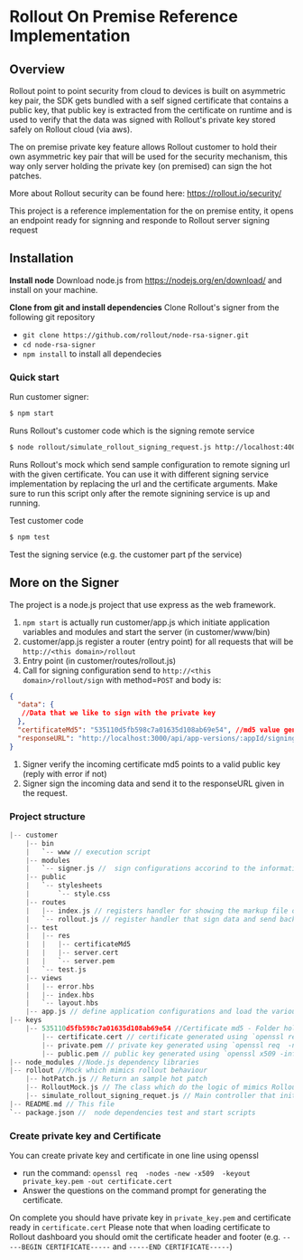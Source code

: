 # Rollout On Premise Reference Implementation
## Overview 
Rollout point to point security from cloud to devices is built on asymmetric key pair, the SDK gets bundled with a self signed certificate that contains a public key, that public key is extracted from the certificate on runtime and is used to verify that the data was signed with Rollout's private key stored safely on Rollout cloud (via aws).

The on premise private key feature allows Rollout customer to hold their own asymmetric key pair that will be used for the security mechanism, this way only server holding the private key (on premised) can sign the hot patches. 

More about Rollout security can be found here: https://rollout.io/security/

This project is a reference implementation for the on premise entity, it opens an endpoint ready for signning and responde to Rollout server signing request

## Installation

**Install node**
Download node.js from https://nodejs.org/en/download/ and install on your machine.

**Clone from git and install dependencies**
Clone Rollout's signer from the following git repository
 - `git clone https://github.com/rollout/node-rsa-signer.git`
 - `cd node-rsa-signer`
 - `npm install` to install all dependecies

### Quick start 
  Run customer signer:

```bash 
$ npm start
```
  Runs Rollout's customer code which is the signing remote service
 
```bash 
$ node rollout/simulate_rollout_signing_request.js http://localhost:4000/rollout/sign ./keys/535110d5fb598c7a01635d108ab69e54/certificate.cert // or npm run simulate
```

 Runs Rollout's mock which send sample configuration to remote signing url with the given certificate. 
 You can use it with different signing service implementation by replacing the url and the certificate arguments.
 Make sure to run this script only after the remote signining service is up and running.

  Test customer code
```bash
$ npm test
```
 Test the signing service (e.g. the customer part pf the service)
 
## More on the Signer
The project is a node.js project that use express as the web framework.

1. `npm start` is actually run customer/app.js which initiate application variables and modules and start the server (in customer/www/bin)
1. customer/app.js register a router (entry point) for all requests that will be `http://<this domain>/rollout`
1. Entry point (in customer/routes/rollout.js) 
1. Call for signing configuration send to `http://<this domain>/rollout/sign` with method=`POST` and body is: 

```json
{
  "data": {
   //Data that we like to sign with the private key
  },
  "certificateMd5": "535110d5fb598c7a01635d108ab69e54", //md5 value generated from running md5 on the certificate registered on rollout dashboard. Ususally act as a key to the private key in a local map.
  "responseURL": "http://localhost:3000/api/app-versions/:appId/signing_data/:transactionId" //The url which you should send the result too.
}
```

1. Signer verify the incoming certificate md5 points to a valid public key (reply with error if not)
1. Signer sign the incoming data and send it to the responseURL given in the request.

### Project structure
```c
|-- customer
    |-- bin
    |   `-- www // execution script
    |-- modules
    |   `-- signer.js //  sign configurations accorind to the information it gets from the request.
    |-- public
    |   `-- stylesheets
    |       `-- style.css 
    |-- routes
    |   |-- index.js // registers handler for showing the markup file on route /
    |   `-- rollout.js // register handler that sign data and send back to responseURL on route /sign
    |-- test
    |   |-- res
    |   |   |-- certificateMd5 
    |   |   |-- server.cert
    |   |   `-- server.pem
    |   `-- test.js
    |-- views 
    |   |-- error.hbs
    |   |-- index.hbs
    |   `-- layout.hbs
    |-- app.js // define application configurations and load the various middleware and routes
|-- keys
    |-- 535110d5fb598c7a01635d108ab69e54 //Certificate md5 - Folder holding corresponded certificate, private and public keys. Generated by `md5 certificate.cert` 
        |-- certificate.cert // certificate generated using `openssl req  -nodes -new -x509  -keyout private.key -out certificate.cert`
        |-- private.pem // private key generated using `openssl req  -nodes -new -x509  -keyout private.key -out certificate.cert`
        |-- public.pem // public key generated using `openssl x509 -inform pem -in certificate.cert -pubkey -noout > public.pem`
|-- node_modules //Node.js dependency libraries
|-- rollout //Mock which mimics rollout behaviour
    |-- hotPatch.js // Return an sample hot patch
    |-- RolloutMock.js // The class which do the logic of mimics Rollout.
    |-- simulate_rollout_signing_requet.js // Main controller that initiate rollout's mock
|-- README.md // This file
`-- package.json //  node dependencies test and start scripts
```
### Create private key and Certificate
You can create private key and certificate in one line using openssl

 - run the command: `openssl req  -nodes -new -x509  -keyout private_key.pem -out certificate.cert`
 - Answer the questions on the command prompt for generating the certificate.

On complete you should have private key in `private_key.pem` and certificate ready in `certificate.cert`
Please note that when loading certificate to Rollout dashboard you should omit the certificate header and footer (e.g. `-----BEGIN CERTIFICATE-----` and `-----END CERTIFICATE-----`)
